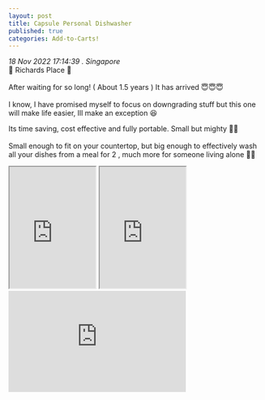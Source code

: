 ```yaml
---
layout: post
title: Capsule Personal Dishwasher
published: true
categories: Add-to-Carts!
---
```

_18 Nov 2022 17:14:39 . Singapore_
<br>
📍 Richards Place 📍
<br>
<br>
After waiting for so long! ( About 1.5 years ) It has arrived 😇😇😇
<br>
<br>
I know, I have promised myself to focus on downgrading stuff but this one will make life easier, Ill make an exception 😆 
<br>
<!--more-->
Its time saving, cost effective and fully portable. Small but mighty 💪🏻
<br>
<br>
Small enough to fit on your countertop, but big enough to effectively wash all your dishes from a meal for 2 , much more for someone living alone 👌🏼
<br>
<iframe src="https://drive.google.com/file/d/1T6WksciHCrLhm0B8_90sYycrhsNyqZnl/preview" width="170" height="240" allow="autoplay"></iframe>
<iframe src="https://drive.google.com/file/d/1jx3yCuhPAq2O19mVifTXvzj9PwCEQlrn/preview" width="170" height="240" allow="autoplay"></iframe>
<br>
<iframe width="350" height="200" src="https://www.kickstarter.com/projects/lochelectronics/capsule-personal-dishwasher/widget/video.html" frameborder="0" scrolling="no"> </iframe>
<br>
